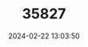 ---
title: "35827"
category: "Pouteria cicatricata"
draft: false
date: 2024-02-22 13:03:50
languages:
  Portuguese: ["Abiurana-folha-larga"]
---